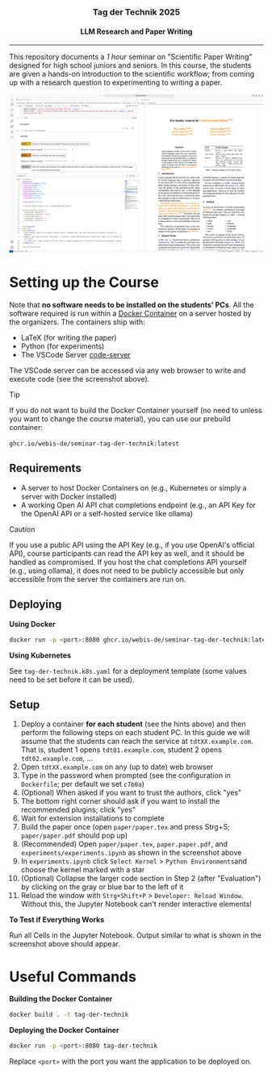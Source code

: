 <h3 align="center">Tag der Technik 2025</h3>
<h4 align="center">LLM Research and Paper Writing</h4>

---

This repository documents a *1 hour* seminar on "Scientific Paper Writing" designed for high school juniors and seniors. In this course, the students are given a hands-on introduction to the scientific workflow; from coming up with a research question to experimenting to writing a paper.

![Screenshot](screenshot.png)


# Setting up the Course
Note that **no software needs to be installed on the students' PCs**. All the software required is run within a [Docker Container](https://www.docker.com/resources/what-container/) on a server hosted by the organizers. The containers ship with:
- LaTeX (for writing the paper)
- Python (for experiments)
- The VSCode Server [code-server](https://github.com/coder/code-server)

The VSCode server can be accessed via any web browser to write and execute code (see the screenshot above).

> [!TIP]
> If you do not want to build the Docker Container yourself (no need to unless you want to change the course material), you can use our prebuild container:
>
> `ghcr.io/webis-de/seminar-tag-der-technik:latest`

## Requirements
 - A server to host Docker Containers on (e.g., Kubernetes or simply a server with Docker installed)
 - A working Open AI API chat completions endpoint (e.g., an API Key for the OpenAI API or a self-hosted service like ollama)

> [!CAUTION]
> If you use a public API using the API Key (e.g., if you use OpenAI's official API), course participants can read the API key as well, and it should be handled as compromised. If you host the chat completions API yourself (e.g., using ollama), it does not need to be publicly accessible but only accessible from the server the containers are run on.


## Deploying
**Using Docker**
```bash
docker run -p <port>:8080 ghcr.io/webis-de/seminar-tag-der-technik:latest
```
**Using Kubernetes**

See `tag-der-technik.k8s.yaml` for a deployment template (some values need to be set before it can be used).


## Setup
1. Deploy a container **for each student** (see the hints above) and then perform the following steps on each student PC. In this guide we will assume that the students can reach the service at `tdtXX.example.com`. That is, student 1 opens `tdt01.example.com`, student 2 opens `tdt02.example.com`, ...
2. Open `tdtXX.example.com` on any (up to date) web browser
3. Type in the password when prompted (see the configuration in `Dockerfile`; per default we set `c7b0a`)
4. (Optional) When asked if you want to trust the authors, click "yes"
5. The bottom right corner should ask if you want to install the recommended plugins; click "yes"
6. Wait for extension installations to complete
7. Build the paper once (open `paper/paper.tex` and press Strg+S; `paper/paper.pdf` should pop up)
8. (Recommended) Open `paper/paper.tex`, `paper.paper.pdf`, and `experiments/experiments.ipynb` as shown in the screenshot above
9. In `experiments.ipynb` click `Select Kernel` > `Python Environments`and choose the kernel marked with a star
10. (Optional) Collapse the larger code section in Step 2 (after "Evaluation") by clicking on the gray or blue bar to the left of it
11. Reload the window with `Strg+Shift+P` > `Developer: Reload Window`. Without this, the Jupyter Notebook can't render interactive elements!

**To Test if Everything Works**

Run all Cells in the Jupyter Notebook. Output similar to what is shown in the screenshot above should appear.

# Useful Commands
**Building the Docker Container**
```bash
docker build . -t tag-der-technik
```
**Deploying the Docker Container**
```bash
docker run -p <port>:8080 tag-der-technik
```
Replace `<port>` with the port you want the application to be deployed on.